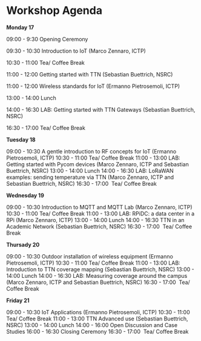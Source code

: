 Workshop Agenda
====

**Monday 17**

09:00 - 9:30 Opening Ceremony

09:30 - 10:30 Introduction to IoT (Marco Zennaro, ICTP) 

10:30 - 11:00 Tea/ Coffee Break

11:00 - 12:00 Getting started with TTN (Sebastian Buettrich, NSRC)

11:00 - 12:00 Wireless standards for IoT (Ermanno Pietrosemoli, ICTP)

13:00 - 14:00 Lunch

14:00 - 16:30 LAB: Getting started with TTN Gateways (Sebastian Buettrich, NSRC)

16:30 - 17:00 Tea/ Coffee Break



**Tuesday 18**

09:00 - 10:30 A gentle introduction to RF concepts for IoT (Ermanno Pietrosemoli, ICTP)
10:30 - 11:00 Tea/ Coffee Break
11:00 - 13:00 LAB: Getting started with Pycom devices (Marco Zennaro, ICTP and Sebastian Buettrich, NSRC) 
13:00 - 14:00 Lunch
14:00 - 16:30 LAB: LoRaWAN examples: sending temperature via TTN (Marco Zennaro, ICTP and Sebastian Buettrich, NSRC)
16:30 - 17:00  Tea/ Coffee Break



**Wednesday 19**

09:00 - 10:30 Introduction to MQTT and MQTT Lab (Marco Zennaro, ICTP) 
10:30 - 11:00 Tea/ Coffee Break
11:00 - 13:00 LAB: RPiDC: a data center in a RPi (Marco Zennaro, ICTP) 
13:00 - 14:00 Lunch
14:00 - 16:30 TTN in an Academic Network (Sebastian Buettrich, NSRC)
16:30 - 17:00  Tea/ Coffee Break

**Thursady 20**

09:00 - 10:30 Outdoor installation of wireless equipment (Ermanno Pietrosemoli, ICTP)
10:30 - 11:00 Tea/ Coffee Break
11:00 - 13:00 LAB: Introduction to TTN coverage mapping (Sebastian Buettrich, NSRC)
13:00 - 14:00 Lunch
14:00 - 16:30 LAB: Measuring coverage around the campus (Marco Zennaro, ICTP and Sebastian Buettrich, NSRC)
16:30 - 17:00  Tea/ Coffee Break


**Friday 21** 

09:00 - 10:30 IoT Applications (Ermanno Pietrosemoli, ICTP)
10:30 - 11:00 Tea/ Coffee Break
11:00 - 13:00 TTN Advanced use (Sebastian Buettrich, NSRC)
13:00 - 14:00 Lunch
14:00 - 16:00 Open Discussion and Case Studies
16:00 - 16:30 Closing Ceremony
16:30 - 17:00  Tea/ Coffee Break


